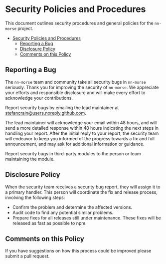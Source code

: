 # Security Policies and Procedures

This document outlines security procedures and general policies for the `nn-morse`
project.

- [Security Policies and Procedures](#security-policies-and-procedures)
  - [Reporting a Bug](#reporting-a-bug)
  - [Disclosure Policy](#disclosure-policy)
  - [Comments on this Policy](#comments-on-this-policy)

## Reporting a Bug

The `nn-morse` team and community take all security bugs in `nn-morse` seriously.
Thank you for improving the security of `nn-morse`. We appreciate your efforts and
responsible disclosure and will make every effort to acknowledge your
contributions.

Report security bugs by emailing the lead maintainer at stefancrain@users.noreply.github.com.

The lead maintainer will acknowledge your email within 48 hours, and will send a
more detailed response within 48 hours indicating the next steps in handling
your report. After the initial reply to your report, the security team will
endeavor to keep you informed of the progress towards a fix and full
announcement, and may ask for additional information or guidance.

Report security bugs in third-party modules to the person or team maintaining
the module.

## Disclosure Policy

When the security team receives a security bug report, they will assign it to a
primary handler. This person will coordinate the fix and release process,
involving the following steps:

- Confirm the problem and determine the affected versions.
- Audit code to find any potential similar problems.
- Prepare fixes for all releases still under maintenance. These fixes will be
  released as fast as possible to npm.

## Comments on this Policy

If you have suggestions on how this process could be improved please submit a
pull request.
